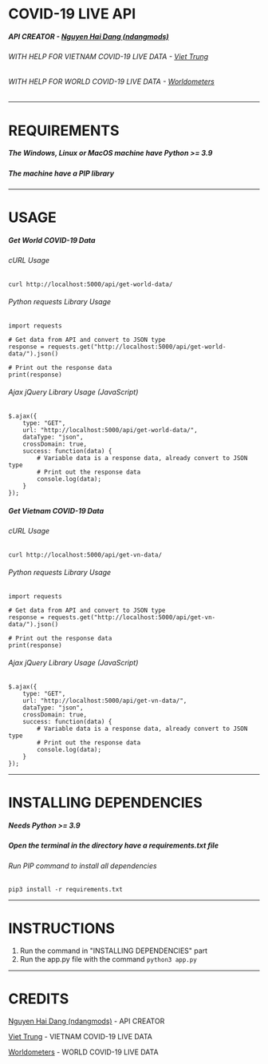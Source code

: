 # COVID-19 LIVE API

##### API CREATOR - [Nguyen Hai Dang (ndangmods)](https://github.com/ndangmods/)

###### WITH HELP FOR VIETNAM COVID-19 LIVE DATA - [Viet Trung](https://www.facebook.com/trungsociupro/)

###### WITH HELP FOR WORLD COVID-19 LIVE DATA - [Worldometers](https://www.worldometers.info/)

---

# REQUIREMENTS

##### The Windows, Linux or MacOS machine have Python >= 3.9

##### The machine have a PIP library

---

# USAGE

##### Get World COVID-19 Data 

###### cURL Usage

```
curl http://localhost:5000/api/get-world-data/
```

###### Python requests Library Usage

```
import requests

# Get data from API and convert to JSON type
response = requests.get("http://localhost:5000/api/get-world-data/").json()

# Print out the response data
print(response)
```

###### Ajax jQuery Library Usage (JavaScript)

```
$.ajax({
    type: "GET",
    url: "http://localhost:5000/api/get-world-data/",
    dataType: "json",
    crossDomain: true,
    success: function(data) {
        # Variable data is a response data, already convert to JSON type
        # Print out the response data
        console.log(data);
    }
});
```

##### Get Vietnam COVID-19 Data

###### cURL Usage

```
curl http://localhost:5000/api/get-vn-data/
```

###### Python requests Library Usage

```
import requests

# Get data from API and convert to JSON type
response = requests.get("http://localhost:5000/api/get-vn-data/").json()

# Print out the response data
print(response)
```

###### Ajax jQuery Library Usage (JavaScript)

```
$.ajax({
    type: "GET",
    url: "http://localhost:5000/api/get-vn-data/",
    dataType: "json",
    crossDomain: true,
    success: function(data) {
        # Variable data is a response data, already convert to JSON type
        # Print out the response data
        console.log(data);
    }
});
```

---

# INSTALLING DEPENDENCIES

##### Needs Python >= 3.9

##### Open the terminal in the directory have a requirements.txt file

###### Run PIP command to install all dependencies

```
pip3 install -r requirements.txt
```

---

# INSTRUCTIONS

1. Run the command in "INSTALLING DEPENDENCIES" part
2. Run the app.py file with the command `python3 app.py`

---

# CREDITS

[Nguyen Hai Dang (ndangmods)](https://github.com/ndangmods/) - API CREATOR

[Viet Trung](https://www.facebook.com/trungsociupro/) - VIETNAM COVID-19 LIVE DATA

[Worldometers](https://www.worldometers.info/) - WORLD COVID-19 LIVE DATA
